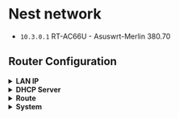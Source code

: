 # Nest network

- `10.3.0.1` RT-AC66U - Asuswrt-Merlin 380.70

## Router Configuration

<details>
<summary><b>LAN IP</b></summary>

|             | https://10.3.0.1:8443/Advanced_LAN_Content.asp |
| ----------- | ---------------------------------------------- |
| Device Name | `rt`                                           |
| IP Address  | `10.3.0.1`                                     |
| Subnet Mask | `255.255.255.0`                                |

</details>

<details>
<summary><b>DHCP Server</b></summary>

|                                                         | https://10.3.0.1:8443/Advanced_DHCP_Content.asp                                              |
| ------------------------------------------------------- | -------------------------------------------------------------------------------------------- |
| Enable the DHCP Server                                  | `Yes`                                                                                        |
| RT-AC66U's Domain Name                                  | `nest`                                                                                       |
| IP Pool Starting Address                                | `10.3.0.2`                                                                                   |
| IP Pool Ending Address                                  | `10.3.0.254`                                                                                 |
| Default Gateway                                         | `10.3.0.1`                                                                                   |
| DNS Server 1                                            | `10.3.0.2`                                                                                   |
| Advertise router's IP in addition to user-specified DNS | `No`                                                                                         |
| Forward local domain queries to upstream DNS            | `No`                                                                                         |
| Enable Manual Assignment                                | `Yes`                                                                                        |
| Manually Assigned IP around the DHCP list               | [zones/nest/default.nix](https://github.com/suderman/nixos/tree/main/zones/nest/default.nix) |

</details>

<details>
<summary><b>Route</b></summary>

|                      | https://10.3.0.1:8443/Advanced_GWStaticRoute_Content.asp |
| -------------------- | -------------------------------------------------------- |
| Enable static routes | `Yes`                                                    |

| Network/Host IP | Netmask       | Gateway  | Metric | Interface |
| --------------- | ------------- | -------- | ------ | --------- |
| 100.64.0.0      | 255.192.0.0   | 10.3.0.2 |        | LAN       |
| 10.1.0.0        | 255.255.255.0 | 10.3.0.2 |        | LAN       |
| 10.3.0.0        | 255.255.255.0 | 10.3.0.2 |        | LAN       |

</details>

<details>
<summary><b>System</b></summary>

|                        | https://10.3.0.1:8443/Advanced_System_Content.asp                                                |
| ---------------------- | ------------------------------------------------------------------------------------------------ |
| Router Login Name      | `suderman`                                                                                       |
| Enable SSH             | `LAN only`                                                                                       |
| SSH server port        | `22`                                                                                             |
| SSH Authentication key | [secrets/keys/default.nix](https://github.com/suderman/nixos/blob/main/secrets/keys/default.nix) |
| Authentication Method  | `HTTPS`                                                                                          |
| HTTPS Lan port         | `8443`                                                                                           |

</details>
